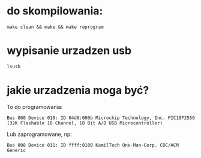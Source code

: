 
# do skompilowania:

```
make clean && make && make reprogram
```

# wypisanie urzadzen usb

```
lsusb
```

# jakie urzadzenia moga być?

To do programowania:
```
Bus 008 Device 010: ID 04d8:000b Microchip Technology, Inc. PIC18F2550 (32K Flashable 10 Channel, 10 Bit A/D USB Microcontroller)
```

Lub zaprogramowane, np:
```
Bus 008 Device 011: ID ffff:0100 KamilTech One-Man-Corp. CDC/ACM Generic
```



